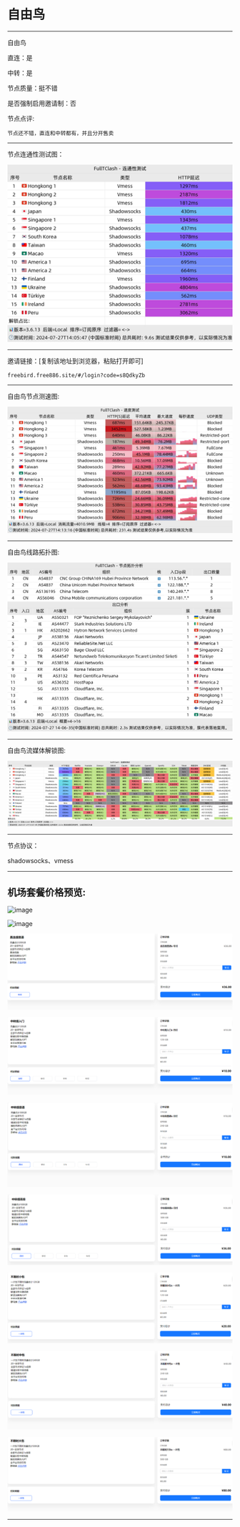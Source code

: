 # 自由鸟

-------------------------

自由鸟

直连：是

中转：是

节点质量：挺不错

是否强制启用邀请制：否

节点点评:

    节点还不错，直连和中转都有，并且分开售卖

-------------------------

节点连通性测试图：

![image](/img/76.png)

-------------------------

邀请链接：[复制该地址到浏览器，粘贴打开即可]

    freebird.free886.site/#/login?code=s8QdkyZb

-------------------------

自由鸟节点测速图:

![image](/img/77.png)

-------------------------

自由鸟线路拓扑图:

![image](/img/78.png)

-------------------------

自由鸟流媒体解锁图:

![image](/img/79.png)

-------------------------

节点协议：

shadowsocks、vmess

-------------------------

## 机场套餐价格预览:

![image](/price/zyn/1.png)

![image](/price/zyn/2.png)

![image](/price/zyn/3.png)

![image](/price/zyn/4.png)

![image](/price/zyn/5.png)

![image](/price/zyn/6.png)

![image](/price/zyn/7.png)

![image](/price/zyn/8.png)

![image](/price/zyn/9.png)

-------------------------
